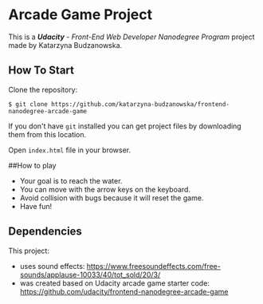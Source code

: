 
# Arcade Game Project
This is a _**Udacity** - Front-End Web Developer Nanodegree Program_ project made by Katarzyna Budzanowska.


## How To Start

Clone the repository:

```
$ git clone https://github.com/katarzyna-budzanowska/frontend-nanodegree-arcade-game
```
If you don't have `git` installed you can get project files by downloading them from this location.

Open `index.html` file in your browser.

##How to play
* Your goal is to reach the water.
* You can move with the arrow keys on the keyboard.
* Avoid collision with bugs because it will reset the game.
* Have fun!

## Dependencies
This project:
 -  uses sound effects: https://www.freesoundeffects.com/free-sounds/applause-10033/40/tot_sold/20/3/
 -  was created based on Udacity arcade game starter code:  https://github.com/udacity/frontend-nanodegree-arcade-game
